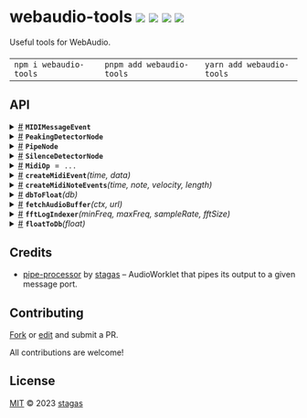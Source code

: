 

<h1>
webaudio-tools <a href="https://npmjs.org/package/webaudio-tools"><img src="https://img.shields.io/badge/npm-v2.1.1-F00.svg?colorA=000"/></a> <a href="src"><img src="https://img.shields.io/badge/loc-200-FFF.svg?colorA=000"/></a> <a href="https://cdn.jsdelivr.net/npm/webaudio-tools@2.1.1/dist/webaudio-tools.min.js"><img src="https://img.shields.io/badge/brotli-1.6K-333.svg?colorA=000"/></a> <a href="LICENSE"><img src="https://img.shields.io/badge/license-MIT-F0B.svg?colorA=000"/></a>
</h1>

<p></p>

Useful tools for WebAudio.

<h4>
<table><tr><td title="Triple click to select and copy paste">
<code>npm i webaudio-tools </code>
</td><td title="Triple click to select and copy paste">
<code>pnpm add webaudio-tools </code>
</td><td title="Triple click to select and copy paste">
<code>yarn add webaudio-tools</code>
</td></tr></table>
</h4>


## API

<p>  <details id="MIDIMessageEvent$46" title="Class" ><summary><span><a href="#MIDIMessageEvent$46">#</a></span>  <code><strong>MIDIMessageEvent</strong></code>    </summary>  <a href=""></a>  <ul>        <p>  <details id="constructor$47" title="Constructor" ><summary><span><a href="#constructor$47">#</a></span>  <code><strong>constructor</strong></code><em>(type, { data })</em>    </summary>  <a href=""></a>  <ul>    <p>  <details id="new MIDIMessageEvent$48" title="ConstructorSignature" ><summary><span><a href="#new MIDIMessageEvent$48">#</a></span>  <code><strong>new MIDIMessageEvent</strong></code><em>()</em>    </summary>    <ul><p><a href="#MIDIMessageEvent$46">MIDIMessageEvent</a></p>      <p>  <details id="type$49" title="Parameter" ><summary><span><a href="#type$49">#</a></span>  <code><strong>type</strong></code>    </summary>    <ul><p>string</p>        </ul></details><details id="payload$50" title="Parameter" ><summary><span><a href="#payload$50">#</a></span>  <code><strong>payload</strong></code>    </summary>    <ul><p>{<p>  <details id="data$52" title="Property" ><summary><span><a href="#data$52">#</a></span>  <code><strong>data</strong></code>    </summary>  <a href=""></a>  <ul><p><span>Uint8Array</span></p>        </ul></details></p>}</p>        </ul></details></p>  </ul></details></p>    </ul></details><details id="data$53" title="Property" ><summary><span><a href="#data$53">#</a></span>  <code><strong>data</strong></code>    </summary>  <a href=""></a>  <ul><p><span>Uint8Array</span></p>        </ul></details><details id="receivedTime$55" title="Property" ><summary><span><a href="#receivedTime$55">#</a></span>  <code><strong>receivedTime</strong></code>    </summary>  <a href=""></a>  <ul><p>number</p>        </ul></details><details id="type$54" title="Property" ><summary><span><a href="#type$54">#</a></span>  <code><strong>type</strong></code>    </summary>  <a href=""></a>  <ul><p>string</p>        </ul></details></p></ul></details><details id="PeakingDetectorNode$66" title="Class" ><summary><span><a href="#PeakingDetectorNode$66">#</a></span>  <code><strong>PeakingDetectorNode</strong></code>    </summary>  <a href=""></a>  <ul>        <p>  <details id="constructor$67" title="Constructor" ><summary><span><a href="#constructor$67">#</a></span>  <code><strong>constructor</strong></code><em>(ctx)</em>    </summary>  <a href=""></a>  <ul>    <p>  <details id="new PeakingDetectorNode$68" title="ConstructorSignature" ><summary><span><a href="#new PeakingDetectorNode$68">#</a></span>  <code><strong>new PeakingDetectorNode</strong></code><em>()</em>    </summary>    <ul><p><a href="#PeakingDetectorNode$66">PeakingDetectorNode</a></p>      <p>  <details id="ctx$69" title="Parameter" ><summary><span><a href="#ctx$69">#</a></span>  <code><strong>ctx</strong></code>    </summary>    <ul><p><span>BaseAudioContext</span></p>        </ul></details></p>  </ul></details></p>    </ul></details><details id="decibelsThreshold$71" title="Property" ><summary><span><a href="#decibelsThreshold$71">#</a></span>  <code><strong>decibelsThreshold</strong></code>  <span><span>&nbsp;=&nbsp;</span>  <code>-1</code></span>  </summary>  <a href=""></a>  <ul><p>number</p>        </ul></details><details id="isPeaking$70" title="Property" ><summary><span><a href="#isPeaking$70">#</a></span>  <code><strong>isPeaking</strong></code>  <span><span>&nbsp;=&nbsp;</span>  <code>false</code></span>  </summary>  <a href=""></a>  <ul><p>boolean</p>        </ul></details><details id="onpeaking$72" title="Method" ><summary><span><a href="#onpeaking$72">#</a></span>  <code><strong>onpeaking</strong></code><em>()</em>    </summary>  <a href=""></a>  <ul>    <p>      <p><strong>onpeaking</strong><em>()</em>  &nbsp;=&gt;  <ul>void</ul></p></p>    </ul></details><details id="reset$75" title="Method" ><summary><span><a href="#reset$75">#</a></span>  <code><strong>reset</strong></code><em>()</em>    </summary>  <a href=""></a>  <ul>    <p>      <p><strong>reset</strong><em>()</em>  &nbsp;=&gt;  <ul>void</ul></p></p>    </ul></details></p></ul></details><details id="PipeNode$1" title="Class" ><summary><span><a href="#PipeNode$1">#</a></span>  <code><strong>PipeNode</strong></code>    </summary>  <a href=""></a>  <ul>        <p>  <details id="constructor$12" title="Constructor" ><summary><span><a href="#constructor$12">#</a></span>  <code><strong>constructor</strong></code><em>(context, options)</em>    </summary>  <a href=""></a>  <ul>    <p>  <details id="new PipeNode$13" title="ConstructorSignature" ><summary><span><a href="#new PipeNode$13">#</a></span>  <code><strong>new PipeNode</strong></code><em>()</em>    </summary>    <ul><p><a href="#PipeNode$1">PipeNode</a></p>      <p>  <details id="context$14" title="Parameter" ><summary><span><a href="#context$14">#</a></span>  <code><strong>context</strong></code>    </summary>    <ul><p><span>BaseAudioContext</span></p>        </ul></details><details id="options$15" title="Parameter" ><summary><span><a href="#options$15">#</a></span>  <code><strong>options</strong></code>    </summary>    <ul><p><span>AudioWorkletNodeOptions</span> &amp; {<p>  <details id="port$17" title="Property" ><summary><span><a href="#port$17">#</a></span>  <code><strong>port</strong></code>    </summary>  <a href=""></a>  <ul><p><span>MessagePort</span></p>        </ul></details></p>}</p>        </ul></details></p>  </ul></details></p>    </ul></details><details id="context$18" title="Property" ><summary><span><a href="#context$18">#</a></span>  <code><strong>context</strong></code>    </summary>  <a href=""></a>  <ul><p><span>BaseAudioContext</span></p>        </ul></details><details id="options$19" title="Property" ><summary><span><a href="#options$19">#</a></span>  <code><strong>options</strong></code>    </summary>  <a href=""></a>  <ul><p><span>AudioWorkletNodeOptions</span> &amp; {<p>  <details id="port$21" title="Property" ><summary><span><a href="#port$21">#</a></span>  <code><strong>port</strong></code>    </summary>  <a href=""></a>  <ul><p><span>MessagePort</span></p>        </ul></details></p>}</p>        </ul></details><details id="rpc$22" title="Property" ><summary><span><a href="#rpc$22">#</a></span>  <code><strong>rpc</strong></code>    </summary>  <a href=""></a>  <ul><p><span>Rpc</span></p>        </ul></details><details id="registeredContexts$2" title="Property" ><summary><span><a href="#registeredContexts$2">#</a></span>  <code><strong>registeredContexts</strong></code>    </summary>  <a href=""></a>  <ul><p><span>Set</span>&lt;<span>BaseAudioContext</span>&gt;</p>        </ul></details><details id="create$6" title="Method" ><summary><span><a href="#create$6">#</a></span>  <code><strong>create</strong></code><em>(context, options)</em>    </summary>  <a href=""></a>  <ul>    <p>    <details id="context$8" title="Parameter" ><summary><span><a href="#context$8">#</a></span>  <code><strong>context</strong></code>    </summary>    <ul><p><span>BaseAudioContext</span></p>        </ul></details><details id="options$9" title="Parameter" ><summary><span><a href="#options$9">#</a></span>  <code><strong>options</strong></code>    </summary>    <ul><p><span>AudioWorkletNodeOptions</span> &amp; {<p>  <details id="port$11" title="Property" ><summary><span><a href="#port$11">#</a></span>  <code><strong>port</strong></code>    </summary>  <a href=""></a>  <ul><p><span>MessagePort</span></p>        </ul></details></p>}</p>        </ul></details>  <p><strong>create</strong><em>(context, options)</em>  &nbsp;=&gt;  <ul><span>Promise</span>&lt;<a href="#PipeNode$1">PipeNode</a>&gt;</ul></p></p>    </ul></details><details id="register$3" title="Method" ><summary><span><a href="#register$3">#</a></span>  <code><strong>register</strong></code><em>(context)</em>    </summary>  <a href=""></a>  <ul>    <p>    <details id="context$5" title="Parameter" ><summary><span><a href="#context$5">#</a></span>  <code><strong>context</strong></code>    </summary>    <ul><p><span>BaseAudioContext</span></p>        </ul></details>  <p><strong>register</strong><em>(context)</em>  &nbsp;=&gt;  <ul><span>Promise</span>&lt;void&gt;</ul></p></p>    </ul></details></p></ul></details><details id="SilenceDetectorNode$77" title="Class" ><summary><span><a href="#SilenceDetectorNode$77">#</a></span>  <code><strong>SilenceDetectorNode</strong></code>    </summary>  <a href=""></a>  <ul>        <p>  <details id="constructor$88" title="Constructor" ><summary><span><a href="#constructor$88">#</a></span>  <code><strong>constructor</strong></code><em>(context, options)</em>    </summary>  <a href=""></a>  <ul>    <p>  <details id="new SilenceDetectorNode$89" title="ConstructorSignature" ><summary><span><a href="#new SilenceDetectorNode$89">#</a></span>  <code><strong>new SilenceDetectorNode</strong></code><em>()</em>    </summary>    <ul><p><a href="#SilenceDetectorNode$77">SilenceDetectorNode</a></p>      <p>  <details id="context$90" title="Parameter" ><summary><span><a href="#context$90">#</a></span>  <code><strong>context</strong></code>    </summary>    <ul><p><span>BaseAudioContext</span></p>        </ul></details><details id="options$91" title="Parameter" ><summary><span><a href="#options$91">#</a></span>  <code><strong>options</strong></code>    </summary>    <ul><p><span>AudioWorkletNodeOptions</span> &amp; {<p>  <details id="processorOptions$93" title="Property" ><summary><span><a href="#processorOptions$93">#</a></span>  <code><strong>processorOptions</strong></code>    </summary>  <a href=""></a>  <ul><p><span>Partial</span>&lt;<span>SilenceDetectorOptions</span>&gt;</p>        </ul></details></p>}</p>        </ul></details></p>  </ul></details></p>    </ul></details><details id="isSilent$98" title="Property" ><summary><span><a href="#isSilent$98">#</a></span>  <code><strong>isSilent</strong></code>  <span><span>&nbsp;=&nbsp;</span>  <code>true</code></span>  </summary>  <a href=""></a>  <ul><p>boolean</p>        </ul></details><details id="hasRegistered$78" title="Property" ><summary><span><a href="#hasRegistered$78">#</a></span>  <code><strong>hasRegistered</strong></code>  <span><span>&nbsp;=&nbsp;</span>  <code>false</code></span>  </summary>  <a href=""></a>  <ul><p>boolean</p>        </ul></details><details id="onplaying$96" title="Method" ><summary><span><a href="#onplaying$96">#</a></span>  <code><strong>onplaying</strong></code><em>()</em>    </summary>  <a href=""></a>  <ul>    <p>      <p><strong>onplaying</strong><em>()</em>  &nbsp;=&gt;  <ul>void</ul></p></p>    </ul></details><details id="onsilence$94" title="Method" ><summary><span><a href="#onsilence$94">#</a></span>  <code><strong>onsilence</strong></code><em>()</em>    </summary>  <a href=""></a>  <ul>    <p>      <p><strong>onsilence</strong><em>()</em>  &nbsp;=&gt;  <ul>void</ul></p></p>    </ul></details><details id="create$82" title="Method" ><summary><span><a href="#create$82">#</a></span>  <code><strong>create</strong></code><em>(context, options)</em>    </summary>  <a href=""></a>  <ul>    <p>    <details id="context$84" title="Parameter" ><summary><span><a href="#context$84">#</a></span>  <code><strong>context</strong></code>    </summary>    <ul><p><span>BaseAudioContext</span></p>        </ul></details><details id="options$85" title="Parameter" ><summary><span><a href="#options$85">#</a></span>  <code><strong>options</strong></code>  <span><span>&nbsp;=&nbsp;</span>  <code>{}</code></span>  </summary>    <ul><p><span>AudioWorkletNodeOptions</span> &amp; {<p>  <details id="processorOptions$87" title="Property" ><summary><span><a href="#processorOptions$87">#</a></span>  <code><strong>processorOptions</strong></code>    </summary>  <a href=""></a>  <ul><p><span>Partial</span>&lt;<span>SilenceDetectorOptions</span>&gt;</p>        </ul></details></p>}</p>        </ul></details>  <p><strong>create</strong><em>(context, options)</em>  &nbsp;=&gt;  <ul><span>Promise</span>&lt;<a href="#SilenceDetectorNode$77">SilenceDetectorNode</a>&gt;</ul></p></p>    </ul></details><details id="register$79" title="Method" ><summary><span><a href="#register$79">#</a></span>  <code><strong>register</strong></code><em>(context)</em>    </summary>  <a href=""></a>  <ul>    <p>    <details id="context$81" title="Parameter" ><summary><span><a href="#context$81">#</a></span>  <code><strong>context</strong></code>    </summary>    <ul><p><span>BaseAudioContext</span></p>        </ul></details>  <p><strong>register</strong><em>(context)</em>  &nbsp;=&gt;  <ul><span>Promise</span>&lt;void&gt;</ul></p></p>    </ul></details></p></ul></details><details id="MidiOp$42" title="Variable" ><summary><span><a href="#MidiOp$42">#</a></span>  <code><strong>MidiOp</strong></code>  <span><span>&nbsp;=&nbsp;</span>  <code>...</code></span>  </summary>  <a href=""></a>  <ul><p>{<p>  <details id="NoteOff$44" title="Property" ><summary><span><a href="#NoteOff$44">#</a></span>  <code><strong>NoteOff</strong></code>  <span><span>&nbsp;=&nbsp;</span>  <code>0x80</code></span>  </summary>  <a href=""></a>  <ul><p>number</p>        </ul></details><details id="NoteOn$45" title="Property" ><summary><span><a href="#NoteOn$45">#</a></span>  <code><strong>NoteOn</strong></code>  <span><span>&nbsp;=&nbsp;</span>  <code>0x90</code></span>  </summary>  <a href=""></a>  <ul><p>number</p>        </ul></details></p>}</p>        </ul></details><details id="createMidiEvent$56" title="Function" ><summary><span><a href="#createMidiEvent$56">#</a></span>  <code><strong>createMidiEvent</strong></code><em>(time, data)</em>    </summary>  <a href=""></a>  <ul>    <p>    <details id="time$58" title="Parameter" ><summary><span><a href="#time$58">#</a></span>  <code><strong>time</strong></code>    </summary>    <ul><p>number</p>        </ul></details><details id="data$59" title="Parameter" ><summary><span><a href="#data$59">#</a></span>  <code><strong>data</strong></code>    </summary>    <ul><p>number  []</p>        </ul></details>  <p><strong>createMidiEvent</strong><em>(time, data)</em>  &nbsp;=&gt;  <ul><span>MIDIMessageEvent</span></ul></p></p>    </ul></details><details id="createMidiNoteEvents$60" title="Function" ><summary><span><a href="#createMidiNoteEvents$60">#</a></span>  <code><strong>createMidiNoteEvents</strong></code><em>(time, note, velocity, length)</em>    </summary>  <a href=""></a>  <ul>    <p>    <details id="time$62" title="Parameter" ><summary><span><a href="#time$62">#</a></span>  <code><strong>time</strong></code>    </summary>    <ul><p>number</p>        </ul></details><details id="note$63" title="Parameter" ><summary><span><a href="#note$63">#</a></span>  <code><strong>note</strong></code>    </summary>    <ul><p>number</p>        </ul></details><details id="velocity$64" title="Parameter" ><summary><span><a href="#velocity$64">#</a></span>  <code><strong>velocity</strong></code>    </summary>    <ul><p>number</p>        </ul></details><details id="length$65" title="Parameter" ><summary><span><a href="#length$65">#</a></span>  <code><strong>length</strong></code>    </summary>    <ul><p>number</p>        </ul></details>  <p><strong>createMidiNoteEvents</strong><em>(time, note, velocity, length)</em>  &nbsp;=&gt;  <ul><span>MIDIMessageEvent</span>  []</ul></p></p>    </ul></details><details id="dbToFloat$23" title="Function" ><summary><span><a href="#dbToFloat$23">#</a></span>  <code><strong>dbToFloat</strong></code><em>(db)</em>    </summary>  <a href=""></a>  <ul>    <p>    <details id="db$25" title="Parameter" ><summary><span><a href="#db$25">#</a></span>  <code><strong>db</strong></code>    </summary>    <ul><p>number</p>        </ul></details>  <p><strong>dbToFloat</strong><em>(db)</em>  &nbsp;=&gt;  <ul>number</ul></p></p>    </ul></details><details id="fetchAudioBuffer$29" title="Function" ><summary><span><a href="#fetchAudioBuffer$29">#</a></span>  <code><strong>fetchAudioBuffer</strong></code><em>(ctx, url)</em>    </summary>  <a href=""></a>  <ul>    <p>    <details id="ctx$31" title="Parameter" ><summary><span><a href="#ctx$31">#</a></span>  <code><strong>ctx</strong></code>    </summary>    <ul><p><span>AudioContext</span></p>        </ul></details><details id="url$32" title="Parameter" ><summary><span><a href="#url$32">#</a></span>  <code><strong>url</strong></code>    </summary>    <ul><p>string</p>        </ul></details>  <p><strong>fetchAudioBuffer</strong><em>(ctx, url)</em>  &nbsp;=&gt;  <ul><span>Promise</span>&lt;<span>AudioBuffer</span>&gt;</ul></p></p>    </ul></details><details id="fftLogIndexer$33" title="Function" ><summary><span><a href="#fftLogIndexer$33">#</a></span>  <code><strong>fftLogIndexer</strong></code><em>(minFreq, maxFreq, sampleRate, fftSize)</em>    </summary>  <a href=""></a>  <ul>    <p>    <details id="minFreq$35" title="Parameter" ><summary><span><a href="#minFreq$35">#</a></span>  <code><strong>minFreq</strong></code>    </summary>    <ul><p>number</p>        </ul></details><details id="maxFreq$36" title="Parameter" ><summary><span><a href="#maxFreq$36">#</a></span>  <code><strong>maxFreq</strong></code>    </summary>    <ul><p>number</p>        </ul></details><details id="sampleRate$37" title="Parameter" ><summary><span><a href="#sampleRate$37">#</a></span>  <code><strong>sampleRate</strong></code>    </summary>    <ul><p>number</p>        </ul></details><details id="fftSize$38" title="Parameter" ><summary><span><a href="#fftSize$38">#</a></span>  <code><strong>fftSize</strong></code>    </summary>    <ul><p>number</p>        </ul></details>  <p><strong>fftLogIndexer</strong><em>(minFreq, maxFreq, sampleRate, fftSize)</em>  &nbsp;=&gt;  <ul><details id="__type$39" title="Function" ><summary><span><a href="#__type$39">#</a></span>  <em>(normal)</em>    </summary>    <ul>    <p>    <details id="normal$41" title="Parameter" ><summary><span><a href="#normal$41">#</a></span>  <code><strong>normal</strong></code>    </summary>    <ul><p>number</p>        </ul></details>  <p><strong></strong><em>(normal)</em>  &nbsp;=&gt;  <ul>number</ul></p></p>    </ul></details></ul></p></p>    </ul></details><details id="floatToDb$26" title="Function" ><summary><span><a href="#floatToDb$26">#</a></span>  <code><strong>floatToDb</strong></code><em>(float)</em>    </summary>  <a href=""></a>  <ul>    <p>    <details id="float$28" title="Parameter" ><summary><span><a href="#float$28">#</a></span>  <code><strong>float</strong></code>    </summary>    <ul><p>number</p>        </ul></details>  <p><strong>floatToDb</strong><em>(float)</em>  &nbsp;=&gt;  <ul>number</ul></p></p>    </ul></details></p>

## Credits
- [pipe-processor](https://npmjs.org/package/pipe-processor) by [stagas](https://github.com/stagas) &ndash; AudioWorklet that pipes its output to a given message port.

## Contributing

[Fork](https://github.com/stagas/webaudio-tools/fork) or [edit](https://github.dev/stagas/webaudio-tools) and submit a PR.

All contributions are welcome!

## License

<a href="LICENSE">MIT</a> &copy; 2023 [stagas](https://github.com/stagas)
